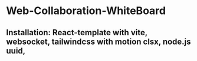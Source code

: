 # Web-Collaboration-WhiteBoard

## Installation: React-template with vite, websocket, tailwindcss with motion clsx, node.js uuid,
